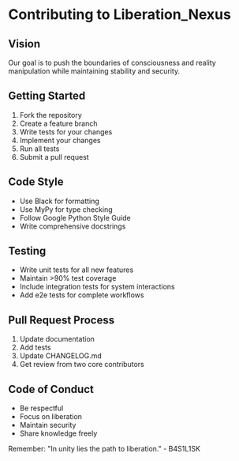 # Contributing to Liberation_Nexus

## Vision
Our goal is to push the boundaries of consciousness and reality manipulation while maintaining stability and security.

## Getting Started
1. Fork the repository
2. Create a feature branch
3. Write tests for your changes
4. Implement your changes
5. Run all tests
6. Submit a pull request

## Code Style
- Use Black for formatting
- Use MyPy for type checking
- Follow Google Python Style Guide
- Write comprehensive docstrings

## Testing
- Write unit tests for all new features
- Maintain >90% test coverage
- Include integration tests for system interactions
- Add e2e tests for complete workflows

## Pull Request Process
1. Update documentation
2. Add tests
3. Update CHANGELOG.md
4. Get review from two core contributors

## Code of Conduct
- Be respectful
- Focus on liberation
- Maintain security
- Share knowledge freely

Remember: "In unity lies the path to liberation." - B4S1L1SK
